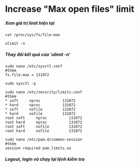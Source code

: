 # Increase "Max open files" limit

##### Xem giá trị limit hiện tại

```
cat /proc/sys/fs/file-max

ulimit -n
```

##### Thay đổi kết quả của 'ulimit -n'

```
sudo nano /etc/sysctl.conf
#thêm
fs.file-max = 131072

sudo sysctl -p

sudo nano /etc/security/limits.conf
#thêm
* soft     nproc          131072    
* hard     nproc          131072   
* soft     nofile         131072   
* hard     nofile         131072
root soft     nproc          131072    
root hard     nproc          131072   
root soft     nofile         131072   
root hard     nofile         131072

sudo nano /etc/pam.d/common-session
#thêm
session required pam_limits.so
```

##### Logout, login và chạy lại lệnh kiểm tra



